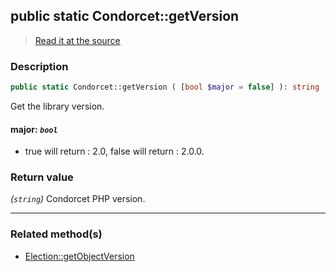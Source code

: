 ## public static Condorcet::getVersion

> [Read it at the source](https://github.com/julien-boudry/Condorcet/blob/master/src/Condorcet.php#L88)

### Description    

```php
public static Condorcet::getVersion ( [bool $major = false] ): string
```

Get the library version.
    

#### **major:** *`bool`*   
* true will return : 2.0, false will return : 2.0.0.    


### Return value   

*(`string`)* Condorcet PHP version.


---------------------------------------

### Related method(s)      

* [Election::getObjectVersion](/Docs/ApiReferences/Election%20Class/Election--getObjectVersion.md)    
